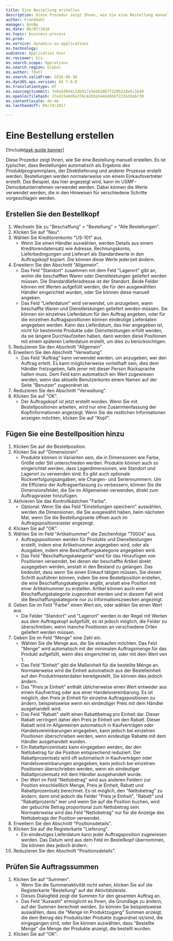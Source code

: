 ```yaml
--- 
title: Eine Bestellung erstellen
description: Diese Prozedur zeigt Ihnen, wie Sie eine Bestellung manuell erstellen.
author: FrankDahl
manager: AnnBe
ms.date: 06/07/2016
ms.topic: business-process
ms.prod: 
ms.service: dynamics-ax-applications
ms.technology: 
audience: Application User
ms.reviewer: bis
ms.search.scope: Operations
ms.search.region: Global
ms.author: fdahl
ms.search.validFrom: 2016-06-30
ms.dyn365.ops.version: AX 7.0.0
ms.translationtype: HT
ms.sourcegitcommit: 7e0a5d044133b917a3eb9386773205218e5c1b40
ms.openlocfilehash: 27ed15e6d9a376c4203e5446d056f221bd3eb730
ms.contentlocale: de-de
ms.lasthandoff: 09/29/2017

---
```

# <a name="create-a-purchase-order"></a>Eine Bestellung erstellen

[!include[task guide banner](../../includes/task-guide-banner.md)]

Diese Prozedur zeigt Ihnen, wie Sie eine Bestellung manuell erstellen. Es ist typischer, dass Bestellungen automatisch als Ergebnis des Produktprogrammplans, der Direktlieferung und anderer Prozesse erstellt werden. Bestellungen werden normalerweise von einem Einkaufsvertreter erstellt. Das Beispiel, das hier angezeigt wird, kann im USMF-Demodatunternehmen verwendet werden. Dabei können die Werte verwendet werden, die in den Hinweisen für verschiedene Schritte vorgeschlagen werden.


## <a name="create-the-purchase-order-header"></a>Erstellen Sie den Bestellkopf
1. Wechseln Sie zu "Beschaffung" > "Bestellung" > "Alle Bestellungen".
2. Klicken Sie auf "Neu".
3. Wählen Sie Kreditorenkonto "US-101" aus.
    * Wenn Sie einen Händler auswählen, werden Details aus einem Kreditorendatensatz wie Adresse, Rechnungskonto, Lieferbedingungen und Lieferart als Standardwerte in den Auftragskopf kopiert. Die können diese Werte jederzeit ändern.  
4. Erweitern Sie den Abschnitt "Allgemein".
    * Das Feld "Standort" zusammen mit dem Feld "Lagerort" gibt an, wohin die beschafften Waren oder Dienstleistungen geliefert werden müssen. Die Standardlieferadresse ist der Standort. Beide Felder können mit Werten aufgefüllt werden, die für den ausgewählten Händler eingerichtet wurden, oder Sie können diese manuell angeben.  
    * Das Feld "Lieferdatum" wird verwendet, um anzugeben, wann beschaffte Waren und Dienstleistungen geliefert werden müssen. Sie können ein einzelnes Lieferdatum für den Auftrag angeben, oder für die einzelnen Auftragspositionen können eindeutige Lieferdaten angegeben werden. Kann das Lieferdatum, das hier angegeben ist, nicht für bestimmte Produkte oder Dienstleistungen erfüllt werden, da sie längere Durchlaufzeiten haben, dann werden diese Positionen mit einem späteren Lieferdatum erstellt, um dies zu berücksichtigen.  
5. Reduzieren Sie den Abschnitt "Allgemein".
6. Erweitern Sie den Abschnitt "Verwaltung".
    * Das Feld "Auftrag" kann verwendet werden, um anzugeben, wer den Auftrag erteilt. Es kann möglicherweise vorteilhaft sein, dies dem Händler freizugeben, falls jener mit dieser Person Rücksprache halten muss. Dem Feld kann automatisch ein Wert zugewiesen werden, wenn das aktuelle Benutzerkonto einem Namen auf der Seite "Benutzer" zugeordnet ist.  
7. Reduzieren Sie den Abschnitt "Verwaltung".
8. Klicken Sie auf "OK".
    * Der Auftragskopf ist jetzt erstellt worden. Wenn Sie mit Bestellpositionen arbeiten, wird nur eine Zusammenfassung der Kopfinformationen angezeigt. Wenn Sie die restlichen Informationen anzeigen möchten, klicken Sie auf "Kopf".  

## <a name="add-a-purchase-order-line"></a>Fügen Sie eine Bestellposition hinzu
1. Klicken Sie auf die Bestellposition.
2. Klicken Sie auf "Dimensionen".
    * Produkte können in Varianten sein, die in Dimensionen wie Farbe, Größe oder Stil unterschieden werden. Produkte können auch so eingerichtet werden, dass Lagerdimensionen, wie Standort und Lagerort zu verwenden sind. Es gibt auch optionale Rückverfolgungsangaben, wie Chargen- und Seriennummern. Um die Effizienz der Auftragserfassung zu verbessern, können Sie die Dimensionsfelder, die Sie im Allgemeinen verwenden, direkt zum Auftragsraster hinzufügen.  
3. Aktivieren Sie das Kontrollkästchen "Farbe".
    * Optional: Wenn Sie das Feld "Einstellungen speichern" auswählen, werden die Dimensionen, die Sie ausgewählt haben, beim nächsten Mal, wenn Sie die Bestellungsseite öffnen auch im Auftragspositionsraster angezeigt.  
4. Klicken Sie auf "OK".
5. Wählen Sie im Feld "Artikelnummer" die Zeichenfolge "T0004" aus.
    * Auftragspositionen werden für Produkte und Dienstleistungen erstellt, indem eine Artikelnummer angegeben wird, oder als Ausgaben, indem eine Beschaffungskategorie angegeben wird.  
    * Das Feld "Beschaffungskategorie" wird für das Hinzufügen von Positionen verwendet, bei denen der beschaffte Artikel direkt ausgegeben werden, anstatt in den Bestand zu gelangen. Das bedeutet, dass wenn Sie einen Einkauf tätigen müssen, Sie diesen Schritt ausführen können, indem Sie eine Bestellposition erstellen, die eine Beschaffungskategorie angibt, anstatt eine Position mit einer Artikelnummer zu erstellen. Artikel können auch einer Beschaffungskategorie zugeordnet werden und in diesem Fall wird die Beschaffungskategorie nur zu Informationszwecken angezeigt.  
6. Geben Sie im Feld "Farbe" einen Wert ein, oder wählen Sie einen Wert aus.
    * Die Felder "Standort" und "Lagerort" werden in der Regel mit Werten aus dem Auftragskopf aufgefüllt, es ist jedoch möglich, die Felder zu überschreiben, wenn manche Positionen an verschiedene Orten geliefert werden müssen.  
7. Geben Sie im Feld "Menge" eine Zahl ein.
    * Wählen Sie die Menge aus, die Sie einkaufen möchten. Das Feld "Menge" wird automatisch mit der minimalen Auftragsmenge für das Produkt aufgefüllt, wenn dies eingerichtet ist, oder mit dem Wert von 1.  
    * Das Feld "Einheit" gibt die Maßeinheit für die bestellte Menge an. Normalerweise wird die Einheit automatisch aus der Bestelleinheit auf den Produktmasterdaten bereitgestellt, Sie können dies jedoch ändern.  
    * Das "Preis je Einheit" enthält üblicherweise einen Wert entweder aus einem Kaufvertrag oder aus einer Handelsvereinbarung. Es ist möglich, den Preis je Einheit für einzelne Auftragspositionen zu ändern, beispielsweise wenn ein eindeutiger Preis mit dem Händler ausgehandelt wird.  
    * Das Feld "Rabatt" stellt einen Rabattbetrag pro Einheit dar. Dieser Rabatt verringert daher den Preis je Einheit um den Rabatt. Dieser Rabatt wird im Allgemeinen automatisch in Kaufverträgen oder Handelsvereinbarungen angegeben, kann jedoch bei einzelnen Positionen überschrieben werden, wenn eindeutige Rabatte mit dem Händler ausgehandelt wurden.  
    * Ein Rabattprozentsatz kann eingegeben werden, der den Nettobetrag für die Position entsprechend reduziert. Der Rabattprozentsatz wird oft automatisch in Kaufverträgen oder Handelsvereinbarungen angegeben, kann jedoch bei einzelnen Positionen überschrieben werden, wenn ein eindeutiger Rabattprozentsatz mit dem Händler ausgehandelt wurde.  
    * Der Wert im Feld "Nettobetrag" wird aus anderen Feldern zur Position einschließlich Menge, Preis je Einheit, Rabatt und Rabattprozentsatz berechnet. Es ist möglich, den "Nettobetrag" zu ändern, dann sind jedoch die Felder "Preis je Einheit", "Rabatt" und "Rabattprozents" leer und wenn Sie auf die Position buchen, wird der gebuchte Betrag proportional zum Nettobetrag sein. Normalerweise wird das Feld "Nettobetrag" nur für die Anzeige des Nettobetrags der Position verwendet.  
8. Erweitern Sie den Abschnitt "Positionsdetails".
9. Klicken Sie auf die Registerkarte "Lieferung".
    * Ein eindeutiges Lieferdatum kann jeder Auftragsposition zugewiesen werden. Das Datum wird aus dem Feld im Bestellkopf übernommen, Sie können dies jedoch ändern.  
10. Reduzieren Sie den Abschnitt "Positionsdetails".

## <a name="review-order-totals"></a>Prüfen Sie Auftragssummen
1. Klicken Sie auf "Summen".
    * Wenn Sie die Summenaktivität nicht sehen, klicken Sie auf die Registerkarte "Bestellung" auf der Aktivitätsleiste.  
    * Dieses Dialogfeld zeigt die Summen für den gesamten Auftrag an.  
    * Das Feld "Auswahl" ermöglicht es Ihnen, die Grundlage zu ändern, auf der Summen berechnet werden. So können Sie beispielsweise auswählen, dass die "Menge im Produktzugang" Summen anzeigt, die dem Betrag des Produkts/der Produkte zugeordnet ist/sind, die eingegangen sind, oder Sie können auswählen, dass "Bestellte Menge" die Menge der Produkte anzeigt, die bestellt wurden.  
2. Klicken Sie auf "OK".


